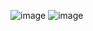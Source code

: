 ![image](https://github.com/rolando1803/django-Fazt/assets/55965131/9c943f0c-39de-4dab-962c-42da9180dbe8)
![image](https://github.com/rolando1803/django-Fazt/assets/55965131/907e6f4a-ed24-4e7a-92c1-08e68571bfa6)
